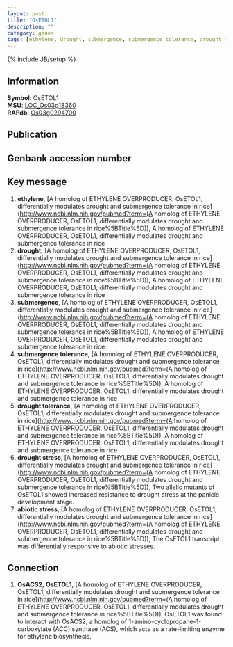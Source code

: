 ```yaml
---
layout: post
title: "OsETOL1"
description: ""
category: genes
tags: [ethylene, drought, submergence, submergence tolerance, drought tolerance, drought stress, abiotic stress]
---
```

{% include JB/setup %}

## Information
__Symbol__: OsETOL1  
__MSU__: [LOC_Os03g18360](http://rice.plantbiology.msu.edu/cgi-bin/ORF_infopage.cgi?orf=LOC_Os03g18360)  
__RAPdb__: [Os03g0294700](http://rapdb.dna.affrc.go.jp/viewer/gbrowse_details/irgsp1?name=Os03g0294700)  

## Publication

## Genbank accession number

## Key message
1. __ethylene__, [A homolog of ETHYLENE OVERPRODUCER, OsETOL1, differentially modulates drought and submergence tolerance in rice](http://www.ncbi.nlm.nih.gov/pubmed?term=(A homolog of ETHYLENE OVERPRODUCER, OsETOL1, differentially modulates drought and submergence tolerance in rice%5BTitle%5D)), A homolog of ETHYLENE OVERPRODUCER, OsETOL1, differentially modulates drought and submergence tolerance in rice
2. __drought__, [A homolog of ETHYLENE OVERPRODUCER, OsETOL1, differentially modulates drought and submergence tolerance in rice](http://www.ncbi.nlm.nih.gov/pubmed?term=(A homolog of ETHYLENE OVERPRODUCER, OsETOL1, differentially modulates drought and submergence tolerance in rice%5BTitle%5D)), A homolog of ETHYLENE OVERPRODUCER, OsETOL1, differentially modulates drought and submergence tolerance in rice
3. __submergence__, [A homolog of ETHYLENE OVERPRODUCER, OsETOL1, differentially modulates drought and submergence tolerance in rice](http://www.ncbi.nlm.nih.gov/pubmed?term=(A homolog of ETHYLENE OVERPRODUCER, OsETOL1, differentially modulates drought and submergence tolerance in rice%5BTitle%5D)), A homolog of ETHYLENE OVERPRODUCER, OsETOL1, differentially modulates drought and submergence tolerance in rice
4. __submergence tolerance__, [A homolog of ETHYLENE OVERPRODUCER, OsETOL1, differentially modulates drought and submergence tolerance in rice](http://www.ncbi.nlm.nih.gov/pubmed?term=(A homolog of ETHYLENE OVERPRODUCER, OsETOL1, differentially modulates drought and submergence tolerance in rice%5BTitle%5D)), A homolog of ETHYLENE OVERPRODUCER, OsETOL1, differentially modulates drought and submergence tolerance in rice
5. __drought tolerance__, [A homolog of ETHYLENE OVERPRODUCER, OsETOL1, differentially modulates drought and submergence tolerance in rice](http://www.ncbi.nlm.nih.gov/pubmed?term=(A homolog of ETHYLENE OVERPRODUCER, OsETOL1, differentially modulates drought and submergence tolerance in rice%5BTitle%5D)), A homolog of ETHYLENE OVERPRODUCER, OsETOL1, differentially modulates drought and submergence tolerance in rice
6. __drought stress__, [A homolog of ETHYLENE OVERPRODUCER, OsETOL1, differentially modulates drought and submergence tolerance in rice](http://www.ncbi.nlm.nih.gov/pubmed?term=(A homolog of ETHYLENE OVERPRODUCER, OsETOL1, differentially modulates drought and submergence tolerance in rice%5BTitle%5D)), Two allelic mutants of OsETOL1 showed increased resistance to drought stress at the panicle development stage. 
7. __abiotic stress__, [A homolog of ETHYLENE OVERPRODUCER, OsETOL1, differentially modulates drought and submergence tolerance in rice](http://www.ncbi.nlm.nih.gov/pubmed?term=(A homolog of ETHYLENE OVERPRODUCER, OsETOL1, differentially modulates drought and submergence tolerance in rice%5BTitle%5D)), The OsETOL1 transcript was differentially responsive to abiotic stresses. 

## Connection
1. __OsACS2__, __OsETOL1__, [A homolog of ETHYLENE OVERPRODUCER, OsETOL1, differentially modulates drought and submergence tolerance in rice](http://www.ncbi.nlm.nih.gov/pubmed?term=(A homolog of ETHYLENE OVERPRODUCER, OsETOL1, differentially modulates drought and submergence tolerance in rice%5BTitle%5D)), OsETOL1 was found to interact with OsACS2, a homolog of 1-amino-cyclopropane-1-carboxylate (ACC) synthase (ACS), which acts as a rate-limiting enzyme for ethylene biosynthesis.


